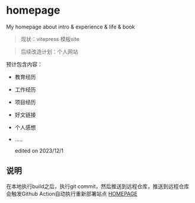 # homepage
My homepage about intro &amp; experience &amp; life &amp; book

> 现状：vitepress 模板site

> 后续改造计划：个人网站 

预计包含内容：
- 教育经历
- 工作经历
- 项目经历
- 好文链接
- 个人感想
- .....

  edited on 2023/12/1

## 说明

在本地执行build之后，执行git commit，然后推送到远程仓库，推送到远程仓库会触发Github Action自动执行重新部署站点
[HOMEPAGE](https://tonyzhang1993.github.io/homepage/)
